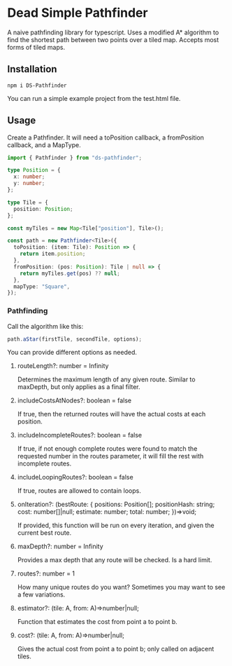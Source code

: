 # Dead Simple Pathfinder

A naive pathfinding library for typescript. Uses a modified A\* algorithm to find the shortest path between two points over a tiled map. Accepts most forms of tiled maps.

## Installation

```
npm i DS-Pathfinder
```

You can run a simple example project from the test.html file.

## Usage

Create a Pathfinder. It will need a toPosition callback, a fromPosition callback, and a MapType.

```typescript
import { Pathfinder } from "ds-pathfinder";

type Position = {
  x: number;
  y: number;
};

type Tile = {
  position: Position;
};

const myTiles = new Map<Tile["position"], Tile>();

const path = new Pathfinder<Tile>({
  toPosition: (item: Tile): Position => {
    return item.position;
  },
  fromPosition: (pos: Position): Tile | null => {
    return myTiles.get(pos) ?? null;
  },
  mapType: "Square",
});
```

### Pathfinding

Call the algorithm like this:

```typescript
path.aStar(firstTile, secondTile, options);
```

You can provide different options as needed.

1. routeLength?: number = Infinity

   Determines the maximum length of any given route. Similar to maxDepth, but only applies as a final filter.

2. includeCostsAtNodes?: boolean = false

   If true, then the returned routes will have the actual costs at each position.

3. includeIncompleteRoutes?: boolean = false

   If true, if not enough complete routes were found to match the requested number in the routes parameter, it will fill the rest with incomplete routes.

4. includeLoopingRoutes?: boolean = false

   If true, routes are allowed to contain loops.

5. onIteration?: (bestRoute: {
   positions: Position[];
   positionHash: string;
   cost: number[]|null;
   estimate: number;
   total: number;
   })=>void;

   If provided, this function will be run on every iteration, and given the current best route.

6. maxDepth?: number = Infinity

   Provides a max depth that any route will be checked. Is a hard limit.

7. routes?: number = 1

   How many unique routes do you want? Sometimes you may want to see a few variations.

8. estimator?: (tile: A, from: A)=>number|null;

   Function that estimates the cost from point a to point b.

9. cost?: (tile: A, from: A)=>number|null;

   Gives the actual cost from point a to point b; only called on adjacent tiles.
